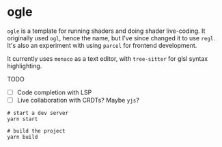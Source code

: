ogle
===

`ogle` is a template for running shaders and doing shader live-coding. It originally used `ogl`, hence the name, but I've since changed it to use `regl`. It's also an experiment with using `parcel` for frontend development.

It currently uses `monaco` as a text editor, with `tree-sitter` for glsl syntax highlighting.

TODO

- [ ] Code completion with LSP
- [ ] Live collaboration with CRDTs? Maybe `yjs`?

```
# start a dev server
yarn start

# build the project
yarn build
```
